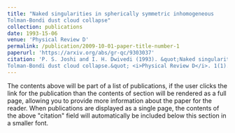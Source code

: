 ```yaml
---
title: "Naked singularities in spherically symmetric inhomogeneous
Tolman-Bondi dust cloud collapse"
collection: publications
date: 1993-15-06
venue: 'Physical Review D'
permalink: /publication/2009-10-01-paper-title-number-1
paperurl: 'https://arxiv.org/abs/gr-qc/9303037'
citation: 'P. S. Joshi and I. H. Dwivedi (1993). &quot;Naked singularities in spherically symmetric inhomogeneous
Tolman-Bondi dust cloud collapse.&quot; <i>Physical Review D</i>. 1(1).'
---
```


The contents above will be part of a list of publications, if the user clicks the link for the publication than the contents of section will be rendered as a full page, allowing you to provide more information about the paper for the reader. When publications are displayed as a single page, the contents of the above "citation" field will automatically be included below this section in a smaller font.
